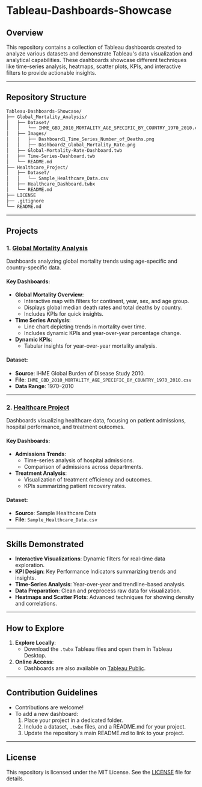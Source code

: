 # Tableau-Dashboards-Showcase

## Overview
This repository contains a collection of Tableau dashboards created to analyze various datasets and demonstrate Tableau's data visualization and analytical capabilities. These dashboards showcase different techniques like time-series analysis, heatmaps, scatter plots, KPIs, and interactive filters to provide actionable insights.

---

## Repository Structure
```bash
Tableau-Dashboards-Showcase/
├── Global_Mortality_Analysis/
│   ├── Dataset/
│   │   └── IHME_GBD_2010_MORTALITY_AGE_SPECIFIC_BY_COUNTRY_1970_2010.csv
│   ├── Images/
│   │   ├── Dashboard1_Time_Series_Number_of_Deaths.png
│   │   ├── Dashboard2_Global_Mortality_Rate.png
│   ├── Global-Mortality-Rate-Dashboard.twb
│   ├── Time-Series-Dashboard.twb
│   └── README.md
├── Healthcare_Project/
│   ├── Dataset/
│   │   └── Sample_Healthcare_Data.csv
│   ├── Healthcare_Dashboard.twbx
│   └── README.md
├── LICENSE
├── .gitignore
└── README.md
```

---

## Projects

### 1. [Global Mortality Analysis](./Global_Mortality_Analysis/README.md)
Dashboards analyzing global mortality trends using age-specific and country-specific data.

#### Key Dashboards:
- **Global Mortality Overview**: 
  - Interactive map with filters for continent, year, sex, and age group.
  - Displays global median death rates and total deaths by country.
  - Includes KPIs for quick insights.
- **Time Series Analysis**: 
  - Line chart depicting trends in mortality over time.
  - Includes dynamic KPIs and year-over-year percentage change.
- **Dynamic KPIs**: 
  - Tabular insights for year-over-year mortality analysis.

#### Dataset:
- **Source**: IHME Global Burden of Disease Study 2010.
- **File**: `IHME_GBD_2010_MORTALITY_AGE_SPECIFIC_BY_COUNTRY_1970_2010.csv`
- **Data Range**: 1970–2010

---

### 2. [Healthcare Project](./Healthcare_Project/README.md)
Dashboards visualizing healthcare data, focusing on patient admissions, hospital performance, and treatment outcomes.

#### Key Dashboards:
- **Admissions Trends**:
  - Time-series analysis of hospital admissions.
  - Comparison of admissions across departments.
- **Treatment Analysis**:
  - Visualization of treatment efficiency and outcomes.
  - KPIs summarizing patient recovery rates.

#### Dataset:
- **Source**: Sample Healthcare Data
- **File**: `Sample_Healthcare_Data.csv`

---

## Skills Demonstrated
- **Interactive Visualizations**: Dynamic filters for real-time data exploration.
- **KPI Design**: Key Performance Indicators summarizing trends and insights.
- **Time-Series Analysis**: Year-over-year and trendline-based analysis.
- **Data Preparation**: Clean and preprocess raw data for visualization.
- **Heatmaps and Scatter Plots**: Advanced techniques for showing density and correlations.

---

## How to Explore
1. **Explore Locally**:
   - Download the `.twbx` Tableau files and open them in Tableau Desktop.
2. **Online Access**:
   - Dashboards are also available on [Tableau Public](https://public.tableau.com/app/profile/satvik.praveen4534/vizzes).

---

## Contribution Guidelines
- Contributions are welcome! 
- To add a new dashboard:
  1. Place your project in a dedicated folder.
  2. Include a dataset, `.twbx` files, and a README.md for your project.
  3. Update the repository's main README.md to link to your project.

---

## License
This repository is licensed under the MIT License. See the [LICENSE](./LICENSE) file for details.
